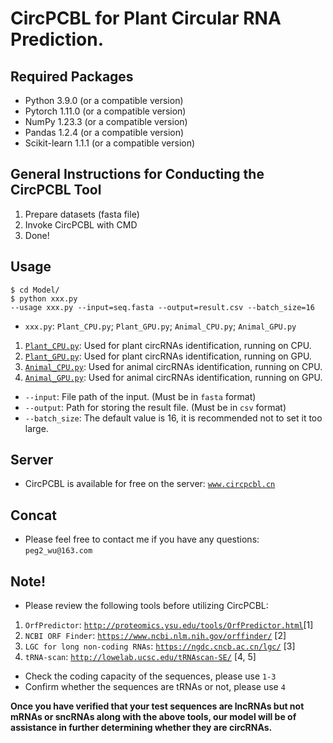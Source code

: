 # CircPCBL for Plant Circular RNA Prediction. 

## Required Packages 

* Python 3.9.0 (or a compatible version) 
* Pytorch 1.11.0 (or a compatible version) 
* NumPy 1.23.3 (or a compatible version) 
* Pandas 1.2.4 (or a compatible version) 
* Scikit-learn 1.1.1 (or a compatible version) 

## General Instructions for Conducting the CircPCBL Tool 

1. Prepare datasets (fasta file) 
2. Invoke CircPCBL with CMD 
3. Done! 

## Usage 
``` 
$ cd Model/ 
$ python xxx.py 
--usage xxx.py --input=seq.fasta --output=result.csv --batch_size=16 
``` 

* `xxx.py`: `Plant_CPU.py`; `Plant_GPU.py`; `Animal_CPU.py`; `Animal_GPU.py` 
1. [`Plant_CPU.py`](./Model/Plant_CPU.py): Used for plant circRNAs identification, running on CPU.  
2. [`Plant_GPU.py`](./Model/Plant_GPU.py): Used for plant circRNAs identification, running on GPU. 
3. [`Animal_CPU.py`](./Model/Animal_CPU.py): Used for animal circRNAs identification, running on CPU. 
4. [`Animal_GPU.py`](./Model/Animal_GPU.py): Used for animal circRNAs identification, running on GPU. 
* `--input`: File path of the input. (Must be in `fasta` format) 
* `--output`: Path for storing the result file. (Must be in `csv` format) 
* `--batch_size`: The default value is 16, it is recommended not to set it too large.

## Server
* CircPCBL is available for free on the server: [`www.circpcbl.cn`](http://circpcbl.cn/#/)

## Concat
* Please feel free to contact me if you have any questions: `peg2_wu@163.com`

## Note!
* Please review the following tools before utilizing CircPCBL:  
1. `OrfPredictor`: [`http://proteomics.ysu.edu/tools/OrfPredictor.html`](http://proteomics.ysu.edu/tools/OrfPredictor.html)[1]  
2. `NCBI ORF Finder`: [`https://www.ncbi.nlm.nih.gov/orffinder/`](https://www.ncbi.nlm.nih.gov/orffinder/) [2]  
3. `LGC for long non-coding RNAs`: [`https://ngdc.cncb.ac.cn/lgc/`](https://ngdc.cncb.ac.cn/lgc/) [3] 
4. `tRNA-scan`: [`http://lowelab.ucsc.edu/tRNAscan-SE/`](http://lowelab.ucsc.edu/tRNAscan-SE/) [4, 5]  

* Check the coding capacity of the sequences, please use `1-3` 
* Confirm whether the sequences are tRNAs or not, please use `4` 

**Once you have verified that your test sequences are lncRNAs but not mRNAs or sncRNAs along with the above tools, our model will be of assistance in further determining whether they are circRNAs.**  
